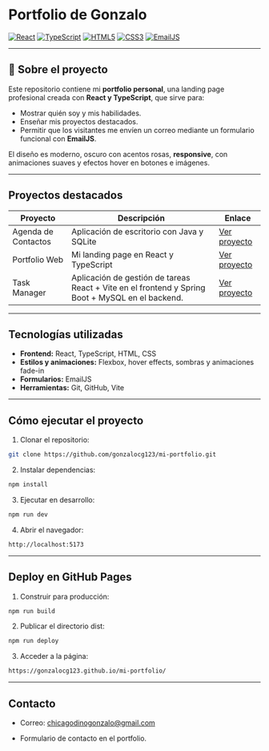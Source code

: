 # Portfolio de Gonzalo

[![React](https://img.shields.io/badge/React-61DAFB?style=for-the-badge&logo=react&logoColor=white)](https://reactjs.org/)
[![TypeScript](https://img.shields.io/badge/TypeScript-3178C6?style=for-the-badge&logo=typescript&logoColor=white)](https://www.typescriptlang.org/)
[![HTML5](https://img.shields.io/badge/HTML5-E34F26?style=for-the-badge&logo=html5&logoColor=white)](https://developer.mozilla.org/es/docs/Web/HTML)
[![CSS3](https://img.shields.io/badge/CSS3-1572B6?style=for-the-badge&logo=css3&logoColor=white)](https://developer.mozilla.org/es/docs/Web/CSS)
[![EmailJS](https://img.shields.io/badge/EmailJS-FF69B4?style=for-the-badge)](https://www.emailjs.com/)

---

## 🔹 Sobre el proyecto

Este repositorio contiene mi **portfolio personal**, una landing page profesional creada con **React y TypeScript**, que sirve para:

- Mostrar quién soy y mis habilidades.  
- Enseñar mis proyectos destacados.  
- Permitir que los visitantes me envíen un correo mediante un formulario funcional con **EmailJS**.  

El diseño es moderno, oscuro con acentos rosas, **responsive**, con animaciones suaves y efectos hover en botones e imágenes.

---

## Proyectos destacados

| Proyecto | Descripción | Enlace |
|----------|------------|--------|
| Agenda de Contactos | Aplicación de escritorio con Java y SQLite | [Ver proyecto](https://github.com/gonzalocg123/AgendaContactos) |
| Portfolio Web | Mi landing page en React y TypeScript | [Ver proyecto](https://gonzalocg123.github.io/mi-portfolio/) |
| Task Manager | Aplicación de gestión de tareas React + Vite en el frontend y Spring Boot + MySQL en el backend.| [Ver proyecto](https://taskmanager-frontend-zeta.vercel.app/) |

---

## Tecnologías utilizadas

- **Frontend:** React, TypeScript, HTML, CSS  
- **Estilos y animaciones:** Flexbox, hover effects, sombras y animaciones fade-in  
- **Formularios:** EmailJS  
- **Herramientas:** Git, GitHub, Vite  

---

## Cómo ejecutar el proyecto

1. Clonar el repositorio:
```bash
git clone https://github.com/gonzalocg123/mi-portfolio.git
```
2. Instalar dependencias:
```bash
npm install
```
3. Ejecutar en desarrollo:
```bash
npm run dev
```
4. Abrir el navegador:
```bash
http://localhost:5173
```

---

## Deploy en GitHub Pages

1. Construir para producción:
```bash
npm run build
```
2. Publicar el directorio dist:
```bash
npm run deploy
```
3. Acceder a la página:
```bash
https://gonzalocg123.github.io/mi-portfolio/
```

---

## Contacto

- Correo: chicagodinogonzalo@gmail.com

- Formulario de contacto en el portfolio.
